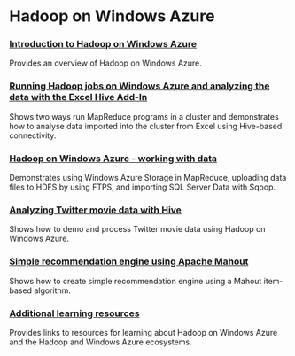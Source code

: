 <properties linkid="" urlDisplayName="" pageTitle="" metaKeywords="" description="" metaCanonical="" services="" documentationCenter="" title="Hadoop on Windows Azure" authors=""  solutions="" writer="" manager="" editor=""  />




<h1>Hadoop on Windows Azure</h1>
<h3><a href="/en-us/develop/net/tutorials/intro-to-hadoop/">Introduction to Hadoop on Windows Azure</a></h3>
<p>Provides an overview of Hadoop on Windows Azure.</p>

<h3><a href="/en-us/develop/net/tutorials/hadoop-marketplace/">Running Hadoop jobs on Windows Azure and analyzing the data with the Excel Hive Add-In</a></h3>
<p>Shows two ways run MapReduce programs in a cluster and demonstrates how to analyse data imported into the cluster from Excel using Hive-based connectivity.</p>

<h3><a href="/en-us/develop/net/tutorials/hadoop-and-data/">Hadoop on Windows Azure - working with data</a></h3>
<p>Demonstrates using Windows Azure Storage in MapReduce, uploading data files to HDFS by using FTPS, and importing SQL Server Data with Sqoop.</p>


<h3><a href="/en-us/develop/net/tutorials/hadoop-social-web-data/">Analyzing Twitter movie data with Hive</a></h3>
<p>Shows how to demo and process Twitter movie data using Hadoop on Windows Azure.</p>
<h3><a href="/en-us/develop/net/tutorials/hadoop-recommendation-engine/">Simple recommendation engine using Apache Mahout</a></h3>
<p>Shows how to create simple recommendation engine using a Mahout item-based algorithm.</p>

<h3><a href="/en-us/develop/net/tutorials/hadoop-learning-resources/">Additional learning resources</a></h3>
<p>Provides links to resources for learning about Hadoop on Windows Azure and the Hadoop and Windows Azure ecosystems.</p>